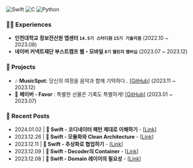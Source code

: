 
<br/>

![Swift] ![C] ![Python]

### 👨‍💻 Experiences

- **인천대학교 정보전산원 앱센터 `14.5기 스터디원` `15기 기술지원`** (2022.10 ~ 2023.08)<br/>
- **네이버 커넥트재단 부스트캠프 웹・모바일 `8기` `챌린지` `멤버십`** (2023.07 ~ 2023.12)<br/>

### 💾 Projects

- 🎶 **MusicSpot**: 당신의 여정을 음악과 함께 기억하다.. [[GitHub](https://github.com/boostcampwm2023/iOS01-MusicSpot)] (2023.11 ~ 2023.12) <br/>
- 🎁 **페이버 - Favor** : 특별한 선물은 기록도 특별하게! [[GitHub](https://github.com/Favor-Gift-Reminder/Favor-iOS)] (2023.01 ~ 2023.07) <br/>

### 📝 Recent Posts
- 2024.01.02 | **🍎 Swift - 코디네이터 패턴 제대로 이해하기** - [[Link](https://www.nomatterjun.vision/blog/Swift/29.Coordinator02)] <br/>
- 2023.12.26 | **🍎 Swift - 모듈화와 Clean Architecture** - [[Link](https://www.nomatterjun.vision/blog/iOS/13.Modularization)] <br/>
- 2023.12.11 | **🍎 Swift - 추상화로 협업하기** - [[Link](https://www.nomatterjun.vision/blog/Swift/27.Abstraction_Coop)] <br/>
- 2023.12.09 | **🍎 Swift - Decoder의 Container** - [[Link](https://www.nomatterjun.vision/blog/Swift/26.DecodingContainer)] <br/>
- 2023.12.08 | **🍎 Swift - Domain 레이어의 필요성** - [[Link](https://www.nomatterjun.vision/blog/Swift/25.DomainLayer)] <br/>

<br/>

[Swift]: https://img.shields.io/badge/swift-F54A2A?style=for-the-badge&logo=swift&logoColor=white
[C]: https://img.shields.io/badge/c-%2300599C.svg?style=for-the-badge&logo=c&logoColor=white
[Python]: https://img.shields.io/badge/python-3670A0?style=for-the-badge&logo=python&logoColor=ffdd54
